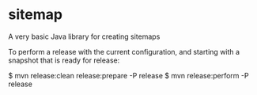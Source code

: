 # sitemap
A very basic Java library for creating sitemaps

To perform a release with the current configuration,
and starting with a snapshot that is ready for release:

$ mvn release:clean release:prepare -P release
$ mvn release:perform -P release
